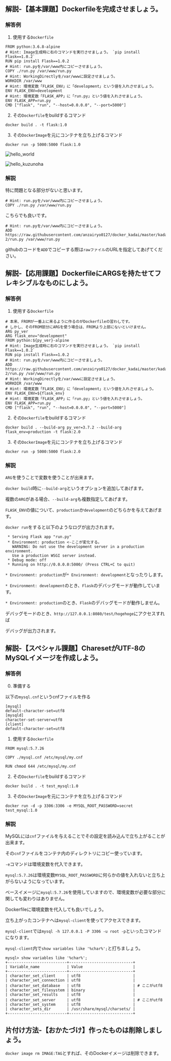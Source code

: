 ## 解説-【基本課題】Dockerfileを完成させましょう。

### 解答例

1. 使用する`Dockerfile`

```
FROM python:3.6.8-alpine
# Hint: Image生成時に右のコマンドを実行させましょう。 `pip install Flask==1.0.2`
RUN pip install Flask==1.0.2
# Hint: run.pyを/var/www内にコピーさせましょう。
COPY ./run.py /var/www/run.py
# Hint: WorkingDirectlyを/var/wwwに設定させましょう。
WORKDIR /var/www
# Hint: 環境変数「FLASK_ENV」に「development」という値を入れさせましょう。
ENV FLASK_ENV=development
# Hint: 環境変数「FLASK_APP」に「run.py」という値を入れさせましょう。
ENV FLASK_APP=run.py
CMD ["flask", "run", "--host=0.0.0.0", "--port=5000"]
```

2. その`Dockerfile`をbuildするコマンド

```
docker build . -t flask:1.0
```

3. その`DockerImage`を元にコンテナを立ち上げるコマンド

```
docker run -p 5000:5000 flask:1.0
```

![hello_world](https://github.com/anzairyo0127/docker_kadai/blob/master/image/flask_helloworld.png)

![hello_kuzunoha](https://github.com/anzairyo0127/docker_kadai/blob/master/image/flask_hello_kuzunoha.png)

### 解説

特に問題となる部分がないと思います。

```
# Hint: run.pyを/var/www内にコピーさせましょう。
COPY ./run.py /var/www/run.py
```

こちらでも良いです。

```
# Hint: run.pyを/var/www内にコピーさせましょう。
ADD https://raw.githubusercontent.com/anzairyo0127/docker_kadai/master/kadai2/kadai2-2/run.py /var/www/run.py
```

githubのコードを`ADD`でコピーする際は`rawファイル`のURLを指定してあげてください。

## 解説-【応用課題】DockerfileにARGSを持たせてフレキシブルなものにしよう。

### 解答例

1. 使用する`Dockerfile`

```
# 本来、FROMが一番上に来るように作るのがDockerfileの習わしです。
# しかし、そのFROM部分にARGを使う場合は、FROMより上部にないといけません。
ARG py_ver
ARG flask_env="development"
FROM python:${py_ver}-alpine
# Hint: Image生成時に右のコマンドを実行させましょう。 `pip install Flask==1.0.2`
RUN pip install Flask==1.0.2
# Hint: run.pyを/var/www内にコピーさせましょう。
ADD https://raw.githubusercontent.com/anzairyo0127/docker_kadai/master/kadai2/kadai2-2/run.py /var/www/run.py
# Hint: WorkingDirectlyを/var/wwwに設定させましょう。
WORKDIR /var/www
# Hint: 環境変数「FLASK_ENV」に「development」という値を入れさせましょう。
ENV FLASK_ENV=${flask_env}
# Hint: 環境変数「FLASK_APP」に「run.py」という値を入れさせましょう。
ENV FLASK_APP=run.py
CMD ["flask", "run", "--host=0.0.0.0", "--port=5000"]
```

2. その`Dockerfile`をbuildするコマンド

`docker build . --build-arg py_ver=3.7.2 --build-arg flask_env=production -t flask:2.0`

3. その`DockerImage`を元にコンテナを立ち上げるコマンド

`docker run -p 5000:5000 flask:2.0`

### 解説

`ARG`を使うことで変数を使うことが出来ます。

`docker build`時に`--build-arg`というオプションを追加してあげます。

複数の`ARG`がある場合、`--build-arg`も複数指定してあげます。

`FLASK_ENV`の値について、`production`か`development`のどちらかを与えてあげます。

`docker run`をすると以下のようなログが出力されます。

```
 * Serving Flask app "run.py"
 * Environment: production <-ここが変化する。
   WARNING: Do not use the development server in a production environment.
   Use a production WSGI server instead.
 * Debug mode: off
 * Running on http://0.0.0.0:5000/ (Press CTRL+C to quit)
```

`* Environment: production`が`* Environment: development`となったりします。

`* Environment: development`のとき、`Flask`のデバッグモードが動作しています。

`* Environment: production`のとき、`Flask`のデバッグモードが動作しません。

デバッグモードのとき、`http://127.0.0.1:8080/test/hogehoge`にアクセスすれば

デバッグが出力されます。

## 解説-【スペシャル課題】CharesetがUTF-8のMySQLイメージを作成しよう。

### 解答例

0. 準備する

以下の`mysql.cnf`というcnfファイルを作る

```
[mysql]
default-character-set=utf8
[mysqld]
character-set-server=utf8
[client]
default-character-set=utf8
```

1. 使用する`Dockerfile`

```
FROM mysql:5.7.26

COPY ./mysql.cnf /etc/mysql/my.cnf

RUN chmod 644 /etc/mysql/my.cnf
```

2. その`Dockerfile`をbuildするコマンド

`docker build . -t test_mysql:1.0`

3. その`DockerImage`を元にコンテナを立ち上げるコマンド

`docker run -d -p 3306:3306 -e MYSQL_ROOT_PASSWORD=secret test_mysql:1.0`

### 解説

MySQLには`cnf`ファイルを与えることでその設定を読み込んで立ち上がることが出来ます。

その`cnf`ファイルをコンテナ内のディレクトリにコピー使っています。

`-e`コマンドは環境変数を代入できます。

`mysql:5.7.26`は環境変数`MYSQL_ROOT_PASSWORD`に何らかの値を入れないと立ち上がらないようになっています。

ベースイメージに`mysql:5.7.26`を使用していますので、環境変数が必要な部分に関しても変わりはありません。

Dockerfileに環境変数を代入しても良いでしょう。

立ち上がったコンテナへは`mysql-client`を使ってアクセスできます。

`mysql-client`では`mysql -h 127.0.0.1 -P 3306 -u root -p`といったコマンドになります。

`mysql-client`内で`show variables like '%char%';`と打ちましょう。

```
mysql> show variables like '%char%';
+--------------------------+----------------------------+
| Variable_name            | Value                      |
+--------------------------+----------------------------+
| character_set_client     | utf8                       |
| character_set_connection | utf8                       |
| character_set_database   | utf8                       | # ここがutf8
| character_set_filesystem | binary                     |
| character_set_results    | utf8                       |
| character_set_server     | utf8                       | # ここがutf8
| character_set_system     | utf8                       |
| character_sets_dir       | /usr/share/mysql/charsets/ |
+--------------------------+----------------------------+
```

## 片付け方法-【おかたづけ】作ったものは削除しましょう。

`docker image rm IMAGE:TAG`とすれば、そのDockerイメージは削除できます。
